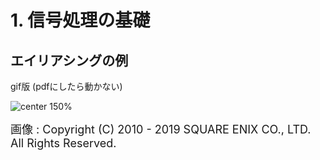 <!-- 自動生成されたプリアンブル ここから -->
<!-- // $width:"841.89" -->
<!-- // $height:"595.28" -->
<!-- // $page_number:"true" -->
<!-- // $page:"9" -->
<!-- // $absolute_page:"9" -->
<!-- // $h2:"none" -->
<!-- // $h3:"none" -->
<!-- // $title:"true" -->
<!-- // $state_title:"2" -->
<!-- 自動生成されたプリアンブル ここまで -->

<!-- 前のページから引き継いだタイトル ここから -->
<!-- 前のページから引き継いだタイトル ここまで -->
# 1. 信号処理の基礎
## エイリアシングの例
gif版 (pdfにしたら動かない)

![center 150%](./img/Final_Fantasy_XIV_A_Realm_Reborn_2019.07.27_-_18.41.10.03.gif)


<font size=4>画像 : Copyright (C) 2010 - 2019 SQUARE ENIX CO., LTD. All Rights Reserved.</font>

